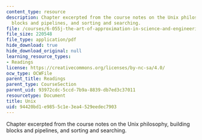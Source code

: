 ```yaml
---
content_type: resource
description: Chapter excerpted from the course notes on the Unix philosophy, building
  blocks and pipelines, and sorting and searching.
file: /courses/6-055j-the-art-of-approximation-in-science-and-engineering-spring-2008/94420bd1e9855c1e3ea4529eedec7903_feb15.pdf
file_size: 220548
file_type: application/pdf
hide_download: true
hide_download_original: null
learning_resource_types:
- Readings
license: https://creativecommons.org/licenses/by-nc-sa/4.0/
ocw_type: OCWFile
parent_title: Readings
parent_type: CourseSection
parent_uid: 93972cdc-5ccd-7b9a-8839-db7ed3c37011
resourcetype: Document
title: Unix
uid: 94420bd1-e985-5c1e-3ea4-529eedec7903
---
```

Chapter excerpted from the course notes on the Unix philosophy, building blocks and pipelines, and sorting and searching.
